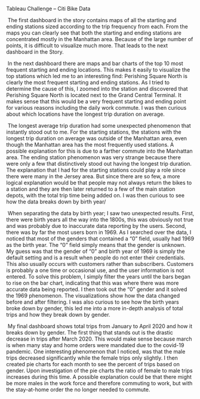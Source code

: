 Tableau Challenge – Citi Bike Data

​      The first dashboard in the story contains maps of all the starting and ending stations sized according to the trip frequency from each. From the maps you can clearly see that both the starting and ending stations are concentrated mostly in the Manhattan area. Because of the large number of points, it is difficult to visualize much more. That leads to the next dashboard in the Story.

​      In the next dashboard there are maps and bar charts of the top 10 most frequent starting and ending locations. This makes it easily to visualize the top stations which led me to an interesting find: Perishing Square North is clearly the most frequent starting and ending stations. As I tried to determine the cause of this, I zoomed into the station and discovered that Perishing Square North is located next to the Grand Central Terminal. It makes sense that this would be a very frequent starting and ending point for various reasons including the daily work commute. I was then curious about which locations have the longest trip duration on average.

​      The longest average trip duration had some unexpected phenomenon that instantly stood out to me. For the starting stations, the stations with the longest trip duration on average  was outside of the Manhattan area, even though the Manhattan area has the most frequently used stations. A possible explanation for this is due to a farther commute into the Manhattan area. The ending station phenomenon was very strange because there were only a few that distinctively stood out having the longest trip duration. The explanation that I had for the starting stations could play a role since there were many in the Jersey area. But since there are so few, a more logical explanation would be that people may not always return the bikes to a station and they are then later returned to a few of the main station depots, with the total trip time being added on. I was then curious to see how the data breaks down by birth year/

​      When separating the data by birth year; I saw two unexpected results. First, there were birth years all the way into the 1800s, this was obviously not true and was probably due to inaccurate data reporting by the users. Second, there was by far the most users born in 1969. As I searched over the data, I noticed that most of the genders that contained a “0” field, usually had 1969 as the birth year. The “0” field simply means that the gender is unknown. My guess was that the gender of “0” and birth year of 1969 is simply the default setting and is a result when people do not enter their credentials. This also usually occurs with customers rather than subscribers. Customers is probably a one time or occasional use, and the user information is not entered. To solve this problem, I simply filter the years until the bars began to rise on the bar chart, indicating that this was where there was more accurate data being reported. I then took out the “0” gender and it solved the 1969 phenomenon. The visualizations show how the data changed before and after filtering. I was also curious to see how the birth years broke down by gender, this led me into a more in-depth analysis of total trips and how they break down by gender.

​      My final dashboard shows total trips from January to April 2020 and how it breaks down by gender. The first thing that stands out is the drastic decrease in trips after March 2020. This would make sense because march is when many stay and home orders were mandated due to the covid-19 pandemic. One interesting phenomenon that I noticed, was that the male trips decreased significantly while the female trips only slightly. I then created pie charts for each month to see the percent of trips based on gender. Upon investigation of the pie charts the ratio of female to male trips increases during this time. A possible explanation could be that there might be more males in the work force and therefore commuting to work, but with the stay-at-home order the no longer needed to commute. 

 